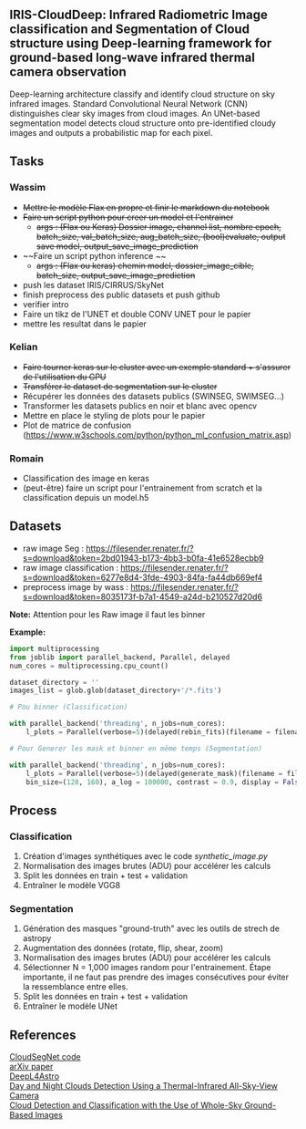 ## **IRIS-CloudDeep**: Infrared Radiometric Image classification and Segmentation of Cloud structure using Deep-learning framework for ground-based long-wave infrared thermal camera observation

Deep-learning architecture classify and identify cloud structure on sky infrared images. Standard Convolutional Neural Network (CNN) distinguishes clear sky images from cloud images. An UNet-based segmentation model detects cloud structure onto pre-identified cloudy images and outputs a probabilistic map for each pixel.

## Tasks

### Wassim

- ~~Mettre le modèle Flax en propre et finir le markdown du notebook~~
- ~~Faire un script python pour creer un model et l'entrainer~~
  - ~~args : (Flax ou Keras) Dossier image, channel list, nombre epoch, batch_size, val_batch_size, aug_batch_size, (bool)evaluate,  output save model, output_save_image_prediction~~
- ~~Faire un script python inference ~~
  - ~~args : (Flax ou keras) chemin model, dossier_image_cible, batch_size, output_save_image_prediction~~
- push les dataset IRIS/CIRRUS/SkyNet
- finish preprocess des public datasets et push github 
- verifier intro 
- Faire un tikz de l'UNET et double CONV UNET pour le papier
- mettre les resultat dans le papier

### Kelian

- ~~Faire tourner keras sur le cluster avec un exemple standard + s'assurer de l'utilisation du GPU~~
- ~~Transférer le dataset de segmentation sur le cluster~~
- Récupérer les données des datasets publics (SWINSEG, SWIMSEG...)
- Transformer les datasets publics en noir et blanc avec opencv
- Mettre en place le styling de plots pour le papier
- Plot de matrice de confusion (https://www.w3schools.com/python/python_ml_confusion_matrix.asp)

### Romain

- Classification des image en keras
- (peut-être) faire un script pour l'entrainement from scratch et la classification depuis un model.h5

## Datasets

- raw image Seg : https://filesender.renater.fr/?s=download&token=2bd01943-b173-4bb3-b0fa-41e6528ecbb9
- raw image classification : https://filesender.renater.fr/?s=download&token=6277e8d4-3fde-4903-84fa-fa44db669ef4
- preprocess image by wass : https://filesender.renater.fr/?s=download&token=8035173f-b7a1-4549-a24d-b210527d20d6

__Note:__ Attention pour les Raw image il faut les binner

**Example:**

```python
import multiprocessing
from joblib import parallel_backend, Parallel, delayed
num_cores = multiprocessing.cpu_count()

dataset_directory = ''
images_list = glob.glob(dataset_directory+'/*.fits')

# Pou binner (Classification)

with parallel_backend('threading', n_jobs=num_cores):
    l_plots = Parallel(verbose=5)(delayed(rebin_fits)(filename = filename,bin_size=(128, 160)) for filename in images_list)

# Pour Generer les mask et binner en même temps (Segmentation)

with parallel_backend('threading', n_jobs=num_cores):
    l_plots = Parallel(verbose=5)(delayed(generate_mask)(filename = filename,
    bin_size=(128, 160), a_log = 100000, contrast = 0.9, display = False, return_mask = False, write_to_fits = True) for filename in images_list)

```

## Process

### Classification

1. Création d'images synthétiques avec le code *synthetic_image.py*
2. Normalisation des images brutes (ADU) pour accélérer les calculs
3. Split les données en train + test + validation
4. Entraîner le modèle VGG8

### Segmentation

1. Génération des masques "ground-truth" avec les outils de strech de astropy
2. Augmentation des données (rotate, flip, shear, zoom)
3. Normalisation des images brutes (ADU) pour accélérer les calculs
4. Sélectionner N = 1,000 images random pour l'entrainement. Étape importante, il ne faut pas prendre des images consécutives pour éviter la ressemblance entre elles.
5. Split les données en train + test + validation
6. Entraîner le modèle UNet

## References

[CloudSegNet code](https://github.com/Soumyabrata/CloudSegNet) <br>
[arXiv paper](https://arxiv.org/pdf/1904.07979.pdf) <br>
[DeepL4Astro](https://github.com/ASKabalan/deeplearning4astro_tools/blob/master/dltools/batch.py) <br>
[Day and Night Clouds Detection Using a Thermal-Infrared All-Sky-View Camera](https://doi.org/10.3390/rs13091852) <br>
[Cloud Detection and Classification with the Use of Whole-Sky Ground-Based Images]( https://www.researchgate.net/publication/227860342) <br>

